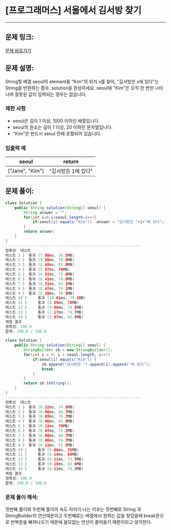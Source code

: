 # [프로그래머스] 서울에서 김서방 찾기

---

## 문제 링크:

[문제 바로가기](https://school.programmers.co.kr/learn/courses/30/lessons/12919)

## 문제 설명:

String형 배열 seoul의 element중 "Kim"의 위치 x를 찾아, "김서방은 x에 있다"는 String을 반환하는 함수, solution을 완성하세요. seoul에 "Kim"은 오직 한 번만 나타나며 잘못된 값이 입력되는 경우는 없습니다.

### 제한 사항

- seoul은 길이 1 이상, 1000 이하인 배열입니다.
- seoul의 원소는 길이 1 이상, 20 이하인 문자열입니다.
- "Kim"은 반드시 seoul 안에 포함되어 있습니다.

### 입출력 예

| seoul | return |
| --- | --- |
| ["Jane", "Kim"] | "김서방은 1에 있다" |

## 문제 풀이:

```java
class Solution {
    public String solution(String[] seoul) {
        String answer = "";
        for(int i=0;i<seoul.length;i++){
            if(seoul[i].equals("Kim"))  answer = "김서방은 "+i+"에 있다";
        }
        return answer;
    }
}
-----------------------------------------------------------
정확성  테스트
테스트 1 〉	통과 (7.80ms, 76.5MB)
테스트 2 〉	통과 (9.68ms, 70.8MB)
테스트 3 〉	통과 (8.68ms, 81.8MB)
테스트 4 〉	통과 (5.97ms, 76MB)
테스트 5 〉	통과 (8.92ms, 73.6MB)
테스트 6 〉	통과 (6.41ms, 78.8MB)
테스트 7 〉	통과 (8.51ms, 83.1MB)
테스트 8 〉	통과 (8.47ms, 74.1MB)
테스트 9 〉	통과 (8.30ms, 78.9MB)
테스트 10 〉	통과 (10.01ms, 79.1MB)
테스트 11 〉	통과 (8.89ms, 78MB)
테스트 12 〉	통과 (8.96ms, 74.8MB)
테스트 13 〉	통과 (7.17ms, 74.7MB)
테스트 14 〉	통과 (7.87ms, 82.9MB)
채점 결과
정확성: 100.0
합계: 100.0 / 100.0
```

```java
class Solution {
    public String solution(String[] seoul) {
        StringBuilder sb = new StringBuilder();
        for(int i = 0; i < seoul.length; i++){
            if(seoul[i].equals("Kim")) {
                sb.append("김서방은 ").append(i).append("에 있다");
                break;
            }
        }
        return sb.toString();
    }
}
-----------------------------------------------------------
정확성  테스트
테스트 1 〉	통과 (0.12ms, 74.8MB)
테스트 2 〉	통과 (0.06ms, 66.7MB)
테스트 3 〉	통과 (0.09ms, 76.7MB)
테스트 4 〉	통과 (0.06ms, 65.9MB)
테스트 5 〉	통과 (0.11ms, 70MB)
테스트 6 〉	통과 (0.07ms, 75.2MB)
테스트 7 〉	통과 (0.08ms, 80.7MB)
테스트 8 〉	통과 (0.06ms, 76.7MB)
테스트 9 〉	통과 (0.11ms, 72.5MB)
테스트 10 〉	통과 (0.06ms, 75MB)
테스트 11 〉	통과 (0.14ms, 68MB)
테스트 12 〉	통과 (0.11ms, 73.5MB)
테스트 13 〉	통과 (0.10ms, 83.6MB)
테스트 14 〉	통과 (0.11ms, 78.3MB)
채점 결과
정확성: 100.0
합계: 100.0 / 100.0
```

### **문제 풀이 해석:**

첫번째 풀이와 두번째 풀이의 속도 차이가 나는 이유는 첫번째로 String 과 StringBuilder의 연산때문이고 두번째로는 배열에서 원하는 값을 찾았을때 break문으로 반복문을 빠져나오기 때문에 쓸모없는 연산이 줄어들기 때문이라고 생각한다.
